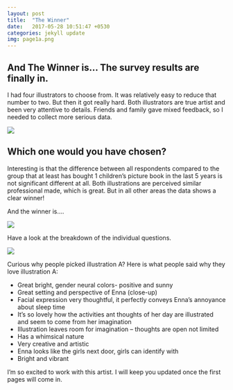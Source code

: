 ```yaml
---
layout: post
title:  "The Winner"
date:   2017-05-28 10:51:47 +0530
categories: jekyll update
img: page1a.png
---
```


## And The Winner is… The survey results are finally in.

I had four illustrators to choose from. It was relatively easy to reduce that number to two. But then it got really hard. Both illustrators are true artist and been very attentive to details. Friends and family gave mixed feedback, so I needed to collect more serious data.

<img src="{{site.baseurl}}/images/comparison.png">

## Which one would you have chosen?

Interesting is that the difference between all respondents compared to the group that at least has bought 1 children’s picture book in the last 5 years is not significant different at all. Both illustrations are perceived similar professional made, which is great. But in all other areas the data shows a clear winner!

And the winner is….

<img src="{{site.baseurl}}/images/page1a.png">

Have a look at the breakdown of the individual questions.

<img src="{{site.baseurl}}/images/survey.png">

Curious why people picked illustration A? Here is what people said why they love illustration A:
* Great bright, gender neural colors- positive and sunny
* Great setting and perspective of Enna (close-up)
* Facial expression very thoughtful, it perfectly conveys Enna’s annoyance about sleep time
* It’s so lovely how the activities ant thoughts of her day are illustrated and seem to come from her imagination
* Illustration leaves room for imagination – thoughts are open not limited
* Has a whimsical nature
* Very creative and artistic
* Enna looks like the girls next door, girls can identify with
* Bright and vibrant

I’m so excited to work with this artist. I will keep you updated once the first pages will come in.